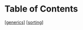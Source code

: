 # Table of Contents

[[generics]]
[[sorting]]

[//begin]: # "Autogenerated link references for markdown compatibility"
[generics]: generics "Generics"
[sorting]: sorting "Sorting Algorithms"
[//end]: # "Autogenerated link references"